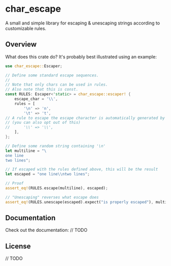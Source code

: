 # char_escape

A small and simple library for escaping & unescaping strings according to customizable rules.

## Overview

What does this crate do? It's probably best illustrated using an example:

```rust
use char_escape::Escaper;

// Define some standard escape sequences.
//
// Note that only chars can be used in rules.
// Also note that this is const.
const RULES: Escaper<'static> = char_escape::escaper! {
    escape_char = '\\',
    rules = [
        '\n' => 'n',
        '\t' => 't',
// A rule to escape the escape character is automatically generated by the macro
// (you can also opt out of this)
//      '\\' => '\\',
    ],
};

// Define some random string containing '\n'
let multiline = "\
one line
two lines";

// If escaped with the rules defined above, this will be the result
let escaped = "one line\\ntwo lines";

// Proof
assert_eq!(RULES.escape(multiline), escaped);

// "Unescaping" reverses what escape does
assert_eq!(RULES.unescape(escaped).expect("is properly escaped"), multiline);
```

## Documentation

Check out the documentation: // TODO

## License

// TODO
